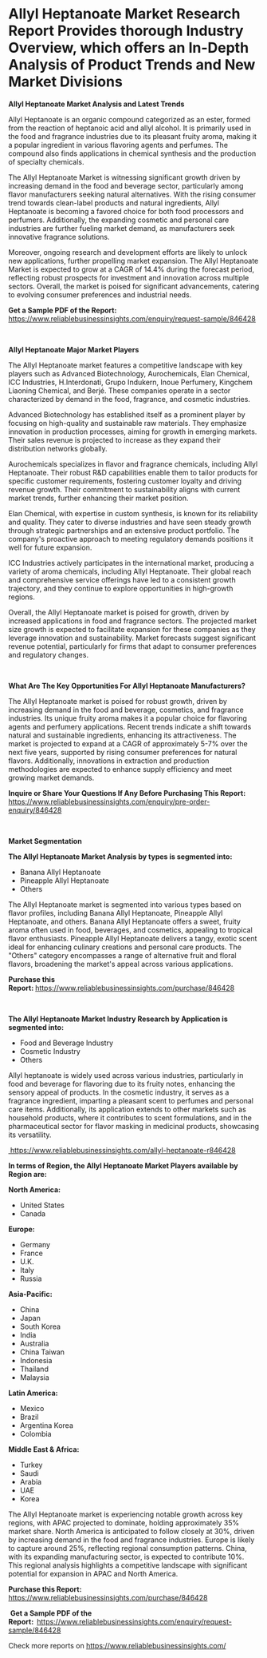 <p><h1>Allyl Heptanoate Market Research Report Provides thorough Industry Overview, which offers an In-Depth Analysis of Product Trends and New Market Divisions</h1></p><p><strong>Allyl Heptanoate Market Analysis and Latest Trends</strong></p>
<p><p>Allyl Heptanoate is an organic compound categorized as an ester, formed from the reaction of heptanoic acid and allyl alcohol. It is primarily used in the food and fragrance industries due to its pleasant fruity aroma, making it a popular ingredient in various flavoring agents and perfumes. The compound also finds applications in chemical synthesis and the production of specialty chemicals.</p><p>The Allyl Heptanoate Market is witnessing significant growth driven by increasing demand in the food and beverage sector, particularly among flavor manufacturers seeking natural alternatives. With the rising consumer trend towards clean-label products and natural ingredients, Allyl Heptanoate is becoming a favored choice for both food processors and perfumers. Additionally, the expanding cosmetic and personal care industries are further fueling market demand, as manufacturers seek innovative fragrance solutions. </p><p>Moreover, ongoing research and development efforts are likely to unlock new applications, further propelling market expansion. The Allyl Heptanoate Market is expected to grow at a CAGR of 14.4% during the forecast period, reflecting robust prospects for investment and innovation across multiple sectors. Overall, the market is poised for significant advancements, catering to evolving consumer preferences and industrial needs.</p></p>
<p><strong>Get a Sample PDF of the Report:&nbsp;</strong> <a href="https://www.reliablebusinessinsights.com/enquiry/request-sample/846428?utm_campaign=2211&utm_medium=2&utm_source=Github&utm_content=ia&utm_term=30012025&utm_id=allyl-heptanoate">https://www.reliablebusinessinsights.com/enquiry/request-sample/846428</a></p>
<p>&nbsp;</p>
<p><strong>Allyl Heptanoate Major Market Players</strong></p>
<p><p>The Allyl Heptanoate market features a competitive landscape with key players such as Advanced Biotechnology, Aurochemicals, Elan Chemical, ICC Industries, H.Interdonati, Grupo Indukern, Inoue Perfumery, Kingchem Liaoning Chemical, and Berjé. These companies operate in a sector characterized by demand in the food, fragrance, and cosmetic industries.</p><p>Advanced Biotechnology has established itself as a prominent player by focusing on high-quality and sustainable raw materials. They emphasize innovation in production processes, aiming for growth in emerging markets. Their sales revenue is projected to increase as they expand their distribution networks globally.</p><p>Aurochemicals specializes in flavor and fragrance chemicals, including Allyl Heptanoate. Their robust R&D capabilities enable them to tailor products for specific customer requirements, fostering customer loyalty and driving revenue growth. Their commitment to sustainability aligns with current market trends, further enhancing their market position.</p><p>Elan Chemical, with expertise in custom synthesis, is known for its reliability and quality. They cater to diverse industries and have seen steady growth through strategic partnerships and an extensive product portfolio. The company's proactive approach to meeting regulatory demands positions it well for future expansion.</p><p>ICC Industries actively participates in the international market, producing a variety of aroma chemicals, including Allyl Heptanoate. Their global reach and comprehensive service offerings have led to a consistent growth trajectory, and they continue to explore opportunities in high-growth regions.</p><p>Overall, the Allyl Heptanoate market is poised for growth, driven by increased applications in food and fragrance sectors. The projected market size growth is expected to facilitate expansion for these companies as they leverage innovation and sustainability. Market forecasts suggest significant revenue potential, particularly for firms that adapt to consumer preferences and regulatory changes.</p></p>
<p>&nbsp;</p>
<p><strong>What Are The Key Opportunities For Allyl Heptanoate Manufacturers?</strong></p>
<p><p>The Allyl Heptanoate market is poised for robust growth, driven by increasing demand in the food and beverage, cosmetics, and fragrance industries. Its unique fruity aroma makes it a popular choice for flavoring agents and perfumery applications. Recent trends indicate a shift towards natural and sustainable ingredients, enhancing its attractiveness. The market is projected to expand at a CAGR of approximately 5-7% over the next five years, supported by rising consumer preferences for natural flavors. Additionally, innovations in extraction and production methodologies are expected to enhance supply efficiency and meet growing market demands.</p></p>
<p><strong>Inquire or Share Your Questions If Any Before Purchasing This Report:</strong> <a href="https://www.reliablebusinessinsights.com/enquiry/pre-order-enquiry/846428?utm_campaign=2211&utm_medium=2&utm_source=Github&utm_content=ia&utm_term=30012025&utm_id=allyl-heptanoate">https://www.reliablebusinessinsights.com/enquiry/pre-order-enquiry/846428</a></p>
<p>&nbsp;</p>
<p><strong>Market Segmentation</strong></p>
<p><strong>The Allyl Heptanoate Market Analysis by types is segmented into:</strong></p>
<p><ul><li>Banana Allyl Heptanoate</li><li>Pineapple Allyl Heptanoate</li><li>Others</li></ul></p>
<p><p>The Allyl Heptanoate market is segmented into various types based on flavor profiles, including Banana Allyl Heptanoate, Pineapple Allyl Heptanoate, and others. Banana Allyl Heptanoate offers a sweet, fruity aroma often used in food, beverages, and cosmetics, appealing to tropical flavor enthusiasts. Pineapple Allyl Heptanoate delivers a tangy, exotic scent ideal for enhancing culinary creations and personal care products. The "Others" category encompasses a range of alternative fruit and floral flavors, broadening the market's appeal across various applications.</p></p>
<p><strong>Purchase this Report:&nbsp;</strong><a href="https://www.reliablebusinessinsights.com/purchase/846428?utm_campaign=2211&utm_medium=2&utm_source=Github&utm_content=ia&utm_term=30012025&utm_id=allyl-heptanoate">https://www.reliablebusinessinsights.com/purchase/846428</a></p>
<p>&nbsp;</p>
<p><strong>The Allyl Heptanoate Market Industry Research by Application is segmented into:</strong></p>
<p><ul><li>Food and Beverage Industry</li><li>Cosmetic Industry</li><li>Others</li></ul></p>
<p><p>Allyl heptanoate is widely used across various industries, particularly in food and beverage for flavoring due to its fruity notes, enhancing the sensory appeal of products. In the cosmetic industry, it serves as a fragrance ingredient, imparting a pleasant scent to perfumes and personal care items. Additionally, its application extends to other markets such as household products, where it contributes to scent formulations, and in the pharmaceutical sector for flavor masking in medicinal products, showcasing its versatility.</p></p>
<p><a href="https://www.reliablebusinessinsights.com/allyl-heptanoate-r846428?utm_campaign=2211&utm_medium=2&utm_source=Github&utm_content=ia&utm_term=30012025&utm_id=allyl-heptanoate">&nbsp;https://www.reliablebusinessinsights.com/allyl-heptanoate-r846428</a></p>
<p><strong>In terms of Region, the Allyl Heptanoate Market Players available by Region are:</strong></p>
<p>
    <p> <strong> North America: </strong>
        <ul>
            <li>United States</li>
            <li>Canada</li>
        </ul>
        </p> 
    <p> <strong> Europe: </strong>
        <ul>
            <li>Germany</li>
            <li>France</li>
            <li>U.K.</li>
            <li>Italy</li>
            <li>Russia</li>
        </ul>
        </p> 
    <p> <strong> Asia-Pacific: </strong>
        <ul>
            <li>China</li>
            <li>Japan</li>
            <li>South Korea</li>
            <li>India</li>
            <li>Australia</li>
            <li>China Taiwan</li>
            <li>Indonesia</li>
            <li>Thailand</li>
            <li>Malaysia</li>
        </ul>
        </p> 
    <p> <strong> Latin America: </strong>
        <ul>
            <li>Mexico</li>
            <li>Brazil</li>
            <li>Argentina Korea</li>
            <li>Colombia</li>
        </ul>
        </p> 
    <p> <strong> Middle East & Africa: </strong>
        <ul>
            <li>Turkey</li>
            <li>Saudi</li>
            <li>Arabia</li>
            <li>UAE</li>
            <li>Korea</li>
        </ul>
    </p>
    </p>
<p><p>The Allyl Heptanoate market is experiencing notable growth across key regions, with APAC projected to dominate, holding approximately 35% market share. North America is anticipated to follow closely at 30%, driven by increasing demand in the food and fragrance industries. Europe is likely to capture around 25%, reflecting regional consumption patterns. China, with its expanding manufacturing sector, is expected to contribute 10%. This regional analysis highlights a competitive landscape with significant potential for expansion in APAC and North America.</p></p>
<p><strong>Purchase this Report: </strong><a href="https://www.reliablebusinessinsights.com/purchase/846428?utm_campaign=2211&utm_medium=2&utm_source=Github&utm_content=ia&utm_term=30012025&utm_id=allyl-heptanoate">https://www.reliablebusinessinsights.com/purchase/846428</a></p>
<p>&nbsp;<strong>Get a Sample PDF of the Report:&nbsp;&nbsp;</strong><a href="https://www.reliablebusinessinsights.com/enquiry/request-sample/846428?utm_campaign=2211&utm_medium=2&utm_source=Github&utm_content=ia&utm_term=30012025&utm_id=allyl-heptanoate">https://www.reliablebusinessinsights.com/enquiry/request-sample/846428</a></p>
<p><strong></strong></p>
<p>Check more reports on <a href="https://www.reliablebusinessinsights.com/?utm_campaign=2211&utm_medium=2&utm_source=Github&utm_content=ia&utm_term=30012025&utm_id=allyl-heptanoate">https://www.reliablebusinessinsights.com/</a></p>